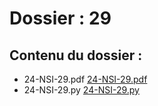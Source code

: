 # Dossier : 29
 
 ## Contenu du dossier : 
- 24-NSI-29.pdf [24-NSI-29.pdf](./24-NSI-29.pdf)
- 24-NSI-29.py [24-NSI-29.py](./24-NSI-29.py)
